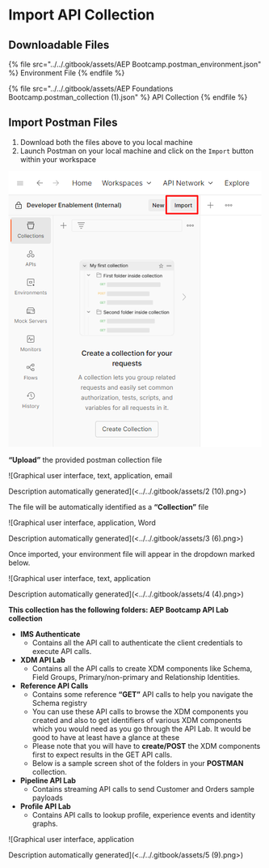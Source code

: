 # Import API Collection

## Downloadable Files

{% file src="../../.gitbook/assets/AEP Bootcamp.postman_environment.json" %}
Environment File
{% endfile %}

{% file src="../../.gitbook/assets/AEP Foundations Bootcamp.postman_collection (1).json" %}
API Collection
{% endfile %}



## **Import Postman Files**

1. Download both the files above to you local machine
2. Launch Postman on your local machine and click on the `Import` button within your workspace



![](../../.gitbook/assets/image.png)

**“Upload”** the provided postman collection file

![Graphical user interface, text, application, email

Description automatically generated](<../../.gitbook/assets/2 (10).png>)

The file will be automatically identified as a **“Collection”** file

![Graphical user interface, application, Word

Description automatically generated](<../../.gitbook/assets/3 (6).png>)

Once imported, your environment file will appear in the dropdown marked below.

![Graphical user interface, text, application

Description automatically generated](<../../.gitbook/assets/4 (4).png>)

**This collection has the following folders: AEP Bootcamp API Lab collection**

* **IMS Authenticate**
  * Contains all the API call to authenticate the client credentials to execute API calls.
* **XDM API Lab**
  * Contains all the API calls to create XDM components like Schema, Field Groups, Primary/non-primary and Relationship Identities.
* **Reference API Calls**
  * Contains some reference **“GET”** API calls to help you navigate the Schema registry
  * You can use these API calls to browse the XDM components you created and also to get identifiers of various XDM components which you would need as you go through the API Lab. It would be good to have at least have a glance at these
  * Please note that you will have to **create/POST** the XDM components first to expect results in the GET API calls.
  * Below is a sample screen shot of the folders in your **POSTMAN** collection.
* **Pipeline API Lab**
  * Contains streaming API calls to send Customer and Orders sample payloads
* **Profile API Lab**
  * Contains API calls to lookup profile, experience events and identity graphs.

![Graphical user interface, application

Description automatically generated](<../../.gitbook/assets/5 (9).png>)
